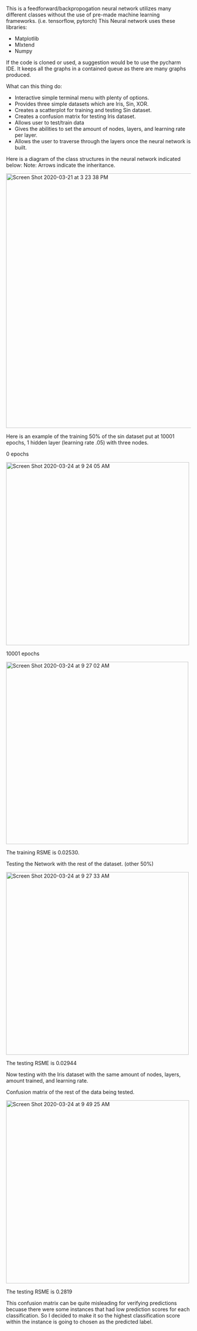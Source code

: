 This is a feedforward/backpropogation neural network utilizes many different classes without the use of pre-made machine learning frameworks. (i.e. tensorflow, pytorch) 
This Neural network uses these libraries:
- Matplotlib 
- Mlxtend
- Numpy

If the code is cloned or used, a suggestion would be to use the pycharm IDE. It keeps all the graphs in a contained queue as there are many graphs produced.

What can this thing do:

- Interactive simple terminal menu with plenty of options.
- Provides three simple datasets which are Iris, Sin, XOR.
- Creates a scatterplot for training and testing Sin dataset.
- Creates a confusion matrix for testing Iris dataset.
- Allows user to test/train data
- Gives the abilities to set the amount of nodes, layers, and learning rate per layer.
- Allows the user to traverse through the layers once the neural network is built.

Here is a diagram of the class structures in the neural network indicated below:
Note: Arrows indicate the inheritance.

<img width="694" alt="Screen Shot 2020-03-21 at 3 23 38 PM" src="https://user-images.githubusercontent.com/44282168/77237813-92276100-6b88-11ea-87df-e75cdfd74272.png">


Here is an example of the training 50% of the sin dataset put at 10001 epochs, 1 hidden layer (learning rate .05) with three nodes.


0 epochs

<img width="499" alt="Screen Shot 2020-03-24 at 9 24 05 AM" src="https://user-images.githubusercontent.com/44282168/77451363-cb8ee500-6db1-11ea-9298-5fe6f17b6404.png">



10001 epochs


<img width="497" alt="Screen Shot 2020-03-24 at 9 27 02 AM" src="https://user-images.githubusercontent.com/44282168/77451385-d21d5c80-6db1-11ea-941e-c16dc0139d3f.png">



The training RSME is 0.02530.

Testing the Network with the rest of the dataset. (other 50%)


<img width="498" alt="Screen Shot 2020-03-24 at 9 27 33 AM" src="https://user-images.githubusercontent.com/44282168/77451399-d8abd400-6db1-11ea-874c-5b5724078a0d.png">



The testing RSME is 0.02944


Now testing with the Iris dataset with the same amount of nodes, layers, amount trained, and learning rate.

Confusion matrix of the rest of the data being tested.

<img width="499" alt="Screen Shot 2020-03-24 at 9 49 25 AM" src="https://user-images.githubusercontent.com/44282168/77453957-2a099280-6db5-11ea-856b-8c9e286931c4.png">

The testing RSME is 0.2819

This confusion matrix can be quite misleading for verifying predictions becuase there were some instances that had low prediction scores for each classification. So I decided to make it so the highest classification score within the instance is going to chosen as the predicted label. 


